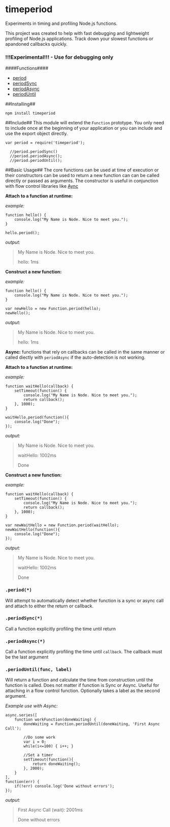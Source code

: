 timeperiod
==========

Experiments in timing and profiling Node.js functions.

This project was created to help with fast debugging and lightweight profiling of Node.js applications.  Track down your slowest functions or apandoned callbacks quickly.

### !!!Experimental!!! - Use for debugging only ###

####Functions####
*  [period](#period)
*  [periodSync](#periodsync)
*  [periodAsync](#periodasync)
*  [periodUntil](#perioduntil)

##Installing##
```
npm install timeperiod
```

##Include##
This module will extend the `Function` prototype.  You only need to include once at the beginning of your application or you can include and use the export object directly.

```
var period = require('timeperiod');

  //period.periodSync()
  //period.periodAsync();
  //period.periodUntil();
```

##Basic Usage##
The core functions can be used at time of execution or their constructors can be used to return a new function can can be called directly or passed as arguments.  The constructor is useful in conjunction with flow control libraries like [Aync](https://github.com/caolan/async)

__Attach to a function at runtime:__

_example:_
```
function hello() {
    console.log("My Name is Node. Nice to meet you.");
}

hello.period();
```
_output:_
>My Name is Node. Nice to meet you.
>
>hello: 1ms


__Construct a new function:__

_example:_
```
function hello() {
    console.log("My Name is Node. Nice to meet you.");
}

var newHello = new Function.period(hello);
newHello();
```
_output:_
>My Name is Node. Nice to meet you.
>
>hello: 1ms

__Async:__ functions that rely on callbacks can be called in the same manner or called diectly with `periodAsync` if the auto-detection is not working.

__Attach to a function at runtime:__

_example:_
```
function waitHello(callback) {
    setTimeout(function() {
        console.log("My Name is Node. Nice to meet you.");
        return callback();
    }, 1000);
}

waitHello.period(function(){
    console.log("Done");
});
```
_output:_
>My Name is Node. Nice to meet you.
>
>waitHello: 1002ms
>
>Done


__Construct a new function:__

_example:_
```
function waitHello(callback) {
    setTimeout(function() {
        console.log("My Name is Node. Nice to meet you.");
        return callback();
    }, 1000);
}

var newWaitHello = new Function.period(waitHello);
newWaitHello(function(){
    console.log("Done");
});
```
_output:_
>My Name is Node. Nice to meet you.
>
>waitHello: 1002ms
>
>Done


### <a id="period"></a>`.period(*)`
Will attempt to automatically detect whether function is a sync or async call and attach to either the return or callback.

### <a id="periodsync"></a>`.periodSync(*)`
Call a function explicitly profiling the time until return

### <a id="periodasync"></a>`.periodAsync(*)`
Call a function explicitly profiling the time until `callback`.  The callback must be the last argument

### <a id="perioduntil"></a>`.periodUntil(func, label)`
Will return a function and calculate the time from construction until the function is called.  Does not matter if function is Sync or Async.  Useful for attaching in a flow control function.  Optionally takes a label as the second argument.

_Example use with Async:_
```
async.series([
    function workFunction(doneWaiting) {
        doneWaiting = Function.periodUntil(doneWaiting, 'First Async Call');

        //Do some work
        var i = 0;
        while(i<=100) { i++; }

        //Set a timer
        setTimeout(function(){
            return doneWaiting();
        }, 2000);
    }
],
function(err) {
    if(!err) console.log('Done without errors');
});

```
_output:_
>First Async Call (wait): 2001ms
>
>Done without errors
